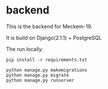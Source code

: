 # backend

This is the backend for Meckem-19.

It is build on Django(2.1.1) + PostgreSQL

The run locally:

```
pip install -r requirements.txt

python manage.py makemigrations
python manage.py migrate 
python manage.py runserver

```
